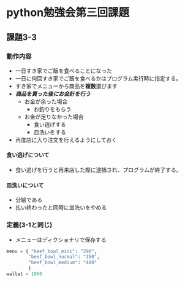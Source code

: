 # python勉強会第三回課題
## 課題3-3
### 動作内容
- 一日すき家でご飯を食べることになった
- 一日に何回すき家でご飯を食べるかはプログラム実行時に指定する。
- すき家でメニューから商品を**複数**選びます
- ***商品を買った後にお会計を行う***
    - お金が余った場合
        - お釣りをもらう
    - お金が足りなかった場合
        - 食い逃げする
        - 皿洗いをする
- 再度店に入り注文を行えるようにしておく


#### 食い逃げについて
- 食い逃げを行うと再来店した際に逮捕され、プログラムが終了する。

#### 皿洗いについて
- 分給である
- 払い終わったと同時に皿洗いをやめる

### 定義(3-1と同じ)
- メニューはディクショナリで保存する
```python
menu = { "beef_bowl_mini": "290",
        "beef_bowl_normal": "350",
        "beef_bowl_medium": "480"
        }
wallet = 1000
```
